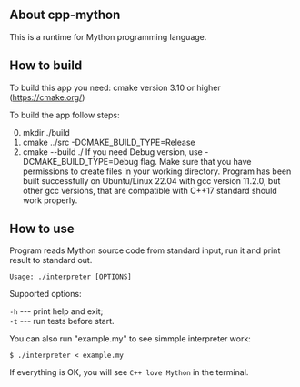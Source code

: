 About cpp-mython
----------------

This is a runtime for Mython programming language.

How to build
------------

To build this app you need:
cmake version 3.10 or higher (https://cmake.org/)

To build the app follow steps:

0. mkdir ./build
1. cmake ../src -DCMAKE_BUILD_TYPE=Release
2. cmake --build ./
If you need Debug version, use -DCMAKE_BUILD_TYPE=Debug flag.
Make sure that you have permissions to create files in your working
directory.
Program has been built successfully on Ubuntu/Linux 22.04 with
gcc version 11.2.0, but other gcc versions, that are compatible with C++17
standard should work properly.

How to use
---------

Program reads Mython source code from standard input, run it and print 
result to standard out.

`Usage: ./interpreter [OPTIONS]`

Supported options:

`-h` --- print help and exit;  
`-t` --- run tests before start.  

You can also run "example.my" to see simmple interpreter work:

`$ ./interpreter < example.my`

If everything is OK, you will see `C++ love Mython` in the terminal.
